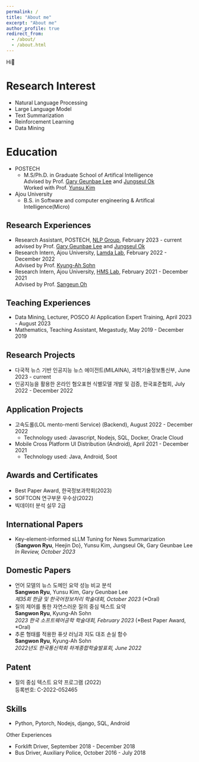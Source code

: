 ```yaml
---
permalink: /
title: "About me"
excerpt: "About me"
author_profile: true
redirect_from: 
  - /about/
  - /about.html
---
```


Hi👋

Research Interest
======
- Natural Language Processing
- Large Language Model
- Text Summarization
- Reinforcement Learning
- Data Mining


Education
======
- POSTECH
  - M.S/Ph.D. in Graduate School of Artifical Intelligence
                  <br>Advised by Prof. <a href="https://sites.google.com/view/gary-geunbae-lee/">Gary Geunbae Lee</a> and
                  <a href="https://sites.google.com/view/jungseulok">Jungseul Ok</a>
                  <br>Worked with Prof. <a href="https://www.yunsukim.me/">Yunsu Kim</a>
- Ajou University
  - B.S. in Software and computer engineering & Artifical Intelligence(Micro)

Research Experiences
------
- Research Assistant, POSTECH, <a href="https://sites.google.com/view/nlppostech/">NLP Group</a>, February 2023 - current<br>advised by Prof. <a href="https://sites.google.com/view/gary-geunbae-lee/">Gary Geunbae Lee</a> and
                    <a href="https://sites.google.com/view/jungseulok">Jungseul Ok</a>
- Research Intern, Ajou University, <a href="https://sites.google.com/site/kasohn/group/">Lamda Lab</a>, February 2022 - December 2022<br>Advised by Prof. <a href="https://sites.google.com/site/kasohn/group/">Kyung-Ah Sohn</a>
- Research Intern, Ajou University, <a href="https://sites.google.com/view/hmsl/">HMS Lab</a>, February 2021 - December 2021<br>Advised by Prof. <a href="https://sites.google.com/view/sangeunoh/">Sangeun Oh</a>

Teaching Experiences
------
- Data Mining, Lecturer, POSCO AI Application Expert Training, April 2023 - August 2023
- Mathematics, Teaching Assistant, Megastudy, May 2019 - December 2019

Research Projects
-----
- 다국적 뉴스 기반 인공지능 뉴스 에이전트(MILAINA), 과학기술정보통신부, June 2023 - current
- 인공지능을 활용한 온라인 혐오표현 식별모델 개발 및 검증, 한국표준협회, July 2022 - December 2022

Application Projects
-----
- 고속도롤(LOL mento-menti Service) (Backend), August 2022 - December 2022
  - Technology used: Javascript, Nodejs, SQL, Docker, Oracle Cloud
- Mobile Cross Platform UI Distribution (Android), April 2021 - December 2021
  - Technology used: Java, Android, Soot

Awards and Certificates
-----
- Best Paper Award, 한국정보과학회(2023)
- SOFTCON 연구부문 우수상(2022)
- 빅데이터 분석 실무 2급

International Papers
-----
- Key-element-informed sLLM Tuning for News Summarization<br>{<b>Sangwon Ryu</b>, Heejin Do}, Yunsu Kim, Jungseul Ok, Gary Geunbae Lee <br> <span style="font-style: italic;"> In Review, October 2023 </span><br>

Domestic Papers
-----
- 언어 모델의 뉴스 도메인 요약 성능 비교 분석</span><br>
                  <b>Sangwon Ryu</b>, Yunsu Kim, Gary Geunbae Lee <br> <span style="font-style: italic;"> 제35회 한글 및 한국어정보처리 학술대회, October 2023 </span>(*Oral)
- 질의 제어를 통한 자연스러운 질의 중심 텍스트 요약</span><br>
                  <b>Sangwon Ryu</b>, Kyung-Ah Sohn <br> <span style="font-style: italic;"> 2023 한국
                      소프트웨어공학 학술대회, February 2023 </span>(*Best Paper Award, *Oral)
- 추론 형태를 적용한 퓨샷 러닝과 지도 대조 손실 함수</span><br>
                  <b>Sangwon Ryu</b>, Kyung-Ah Sohn <br> <span style="font-style: italic;">
                      2022년도 한국통신학회
                      하계종합학술발표회, June 2022 </span>

Patent
-----
- 질의 중심 텍스트 요약 프로그램 (2022)<br>
              등록번호: C-2022-052465

Skills
-----
- Python, Pytorch, Nodejs, django, SQL, Android

Other Experiences
- Forklift Driver, September 2018 - December 2018
- Bus Driver, Auxiliary Police, October 2016 - July 2018
